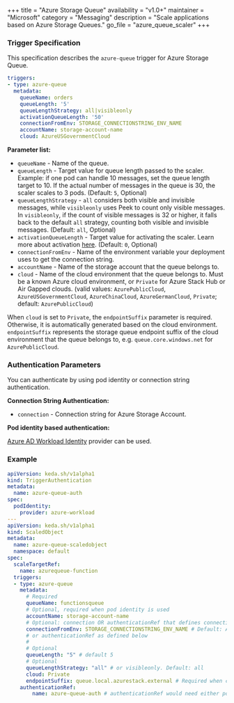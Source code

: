 +++
title = "Azure Storage Queue"
availability = "v1.0+"
maintainer = "Microsoft"
category = "Messaging"
description = "Scale applications based on Azure Storage Queues."
go_file = "azure_queue_scaler"
+++

### Trigger Specification

This specification describes the `azure-queue` trigger for Azure Storage Queue.

```yaml
triggers:
- type: azure-queue
  metadata:
    queueName: orders
    queueLength: '5'
    queueLengthStrategy: all|visibleonly
    activationQueueLength: '50'
    connectionFromEnv: STORAGE_CONNECTIONSTRING_ENV_NAME
    accountName: storage-account-name
    cloud: AzureUSGovernmentCloud
```

**Parameter list:**

- `queueName` - Name of the queue.
- `queueLength` - Target value for queue length passed to the scaler. Example: if one pod can handle 10 messages, set the queue length target to 10. If the actual number of messages in the queue is 30, the scaler scales to 3 pods. (Default: `5`, Optional)
- `queueLengthStrategy` - `all` considers both visible and invisible messages, while `visibleonly` uses Peek to count only visible messages. In `visibleonly`, if the count of visible messages is 32 or higher, it falls back to the default `all` strategy, counting both visible and invisible messages. (Default: `all`, Optional)
- `activationQueueLength` - Target value for activating the scaler. Learn more about activation [here](./../concepts/scaling-deployments.md#activating-and-scaling-thresholds). (Default: `0`, Optional)
- `connectionFromEnv` - Name of the environment variable your deployment uses to get the connection string.
- `accountName` - Name of the storage account that the queue belongs to.
- `cloud` - Name of the cloud environment that the queue belongs to. Must be a known Azure cloud environment, or `Private` for Azure Stack Hub or Air Gapped clouds. (valid values: `AzurePublicCloud`, `AzureUSGovernmentCloud`, `AzureChinaCloud`, `AzureGermanCloud`, `Private`; default: `AzurePublicCloud`)

When `cloud` is set to `Private`, the `endpointSuffix` parameter is required. Otherwise, it is automatically generated based on the cloud environment. `endpointSuffix` represents the storage queue endpoint suffix of the cloud environment that the queue belongs to, e.g. `queue.core.windows.net` for `AzurePublicCloud`.

### Authentication Parameters

You can authenticate by using pod identity or connection string authentication.

**Connection String Authentication:**

- `connection` - Connection string for Azure Storage Account.

**Pod identity based authentication:**

[Azure AD Workload Identity](https://azure.github.io/azure-workload-identity/docs/) provider can be used.

### Example

```yaml
apiVersion: keda.sh/v1alpha1
kind: TriggerAuthentication
metadata:
  name: azure-queue-auth
spec:
  podIdentity:
    provider: azure-workload
---
apiVersion: keda.sh/v1alpha1
kind: ScaledObject
metadata:
  name: azure-queue-scaledobject
  namespace: default
spec:
  scaleTargetRef:
    name: azurequeue-function
  triggers:
  - type: azure-queue
    metadata:
      # Required
      queueName: functionsqueue
      # Optional, required when pod identity is used
      accountName: storage-account-name
      # Optional: connection OR authenticationRef that defines connection
      connectionFromEnv: STORAGE_CONNECTIONSTRING_ENV_NAME # Default: AzureWebJobsStorage. Reference to a connection string in deployment
      # or authenticationRef as defined below
      #
      # Optional
      queueLength: "5" # default 5
      # Optional
      queueLengthStrategy: "all" # or visibleonly. Default: all
      cloud: Private
      endpointSuffix: queue.local.azurestack.external # Required when cloud=Private
    authenticationRef:
        name: azure-queue-auth # authenticationRef would need either podIdentity or define a connection parameter
```
